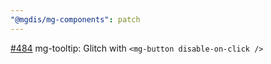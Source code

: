 ```yaml
---
"@mgdis/mg-components": patch
---
```


[#484](https://gitlab.mgdis.fr/core/core-ui/core-ui/-/issues/484) mg-tooltip: Glitch with `<mg-button disable-on-click />`
